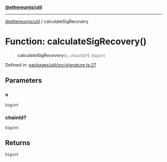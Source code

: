 [**@ethereumjs/util**](../README.md)

***

[@ethereumjs/util](../README.md) / calculateSigRecovery

# Function: calculateSigRecovery()

> **calculateSigRecovery**(`v`, `chainId?`): `bigint`

Defined in: [packages/util/src/signature.ts:27](https://github.com/ethereumjs/ethereumjs-monorepo/blob/master/packages/util/src/signature.ts#L27)

## Parameters

### v

`bigint`

### chainId?

`bigint`

## Returns

`bigint`
